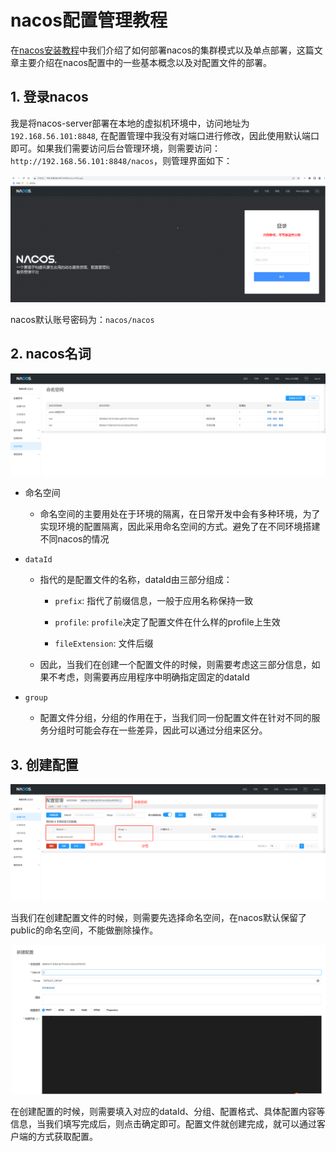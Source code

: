 # nacos配置管理教程

在[nacos安装教程](./nacos安装教程.md)中我们介绍了如何部署nacos的集群模式以及单点部署，这篇文章主要介绍在nacos配置中的一些基本概念以及对配置文件的部署。

## 1. 登录nacos

我是将nacos-server部署在本地的虚拟机环境中，访问地址为`192.168.56.101:8848`, 在配置管理中我没有对端口进行修改，因此使用默认端口即可。如果我们需要访问后台管理环境，则需要访问：`http://192.168.56.101:8848/nacos`，则管理界面如下：

![](../../../../../assets/2023-04-12-11-35-13-image.png)

nacos默认账号密码为：`nacos/nacos`

## 2. nacos名词

![](../../../../../assets/2023-04-12-11-40-34-image.png)

- 命名空间
  
  - 命名空间的主要用处在于环境的隔离，在日常开发中会有多种环境，为了实现环境的配置隔离，因此采用命名空间的方式。避免了在不同环境搭建不同nacos的情况

- `dataId`
  
  - 指代的是配置文件的名称，dataId由三部分组成：
    
    - `prefix`: 指代了前缀信息，一般于应用名称保持一致
    
    - `profile`: `profile`决定了配置文件在什么样的profile上生效
    
    - `fileExtension`: 文件后缀
  
  - 因此，当我们在创建一个配置文件的时候，则需要考虑这三部分信息，如果不考虑，则需要再应用程序中明确指定固定的dataId

- `group`
  
  - 配置文件分组，分组的作用在于，当我们同一份配置文件在针对不同的服务分组时可能会存在一些差异，因此可以通过分组来区分。

## 3. 创建配置

![](../../../../../assets/2023-04-12-11-47-45-image.png)

当我们在创建配置文件的时候，则需要先选择命名空间，在nacos默认保留了public的命名空间，不能做删除操作。

![](../../../../../assets/2023-04-12-11-50-01-image.png)

在创建配置的时候，则需要填入对应的dataId、分组、配置格式、具体配置内容等信息，当我们填写完成后，则点击确定即可。配置文件就创建完成，就可以通过客户端的方式获取配置。
